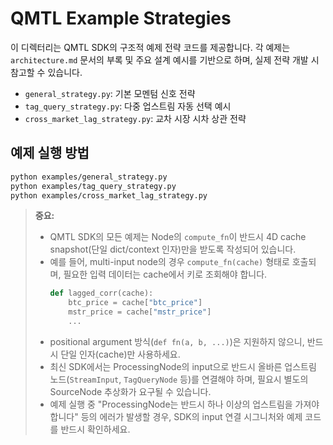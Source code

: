 # QMTL Example Strategies

이 디렉터리는 QMTL SDK의 구조적 예제 전략 코드를 제공합니다. 각 예제는 `architecture.md` 문서의 부록 및 주요 설계 예시를 기반으로 하며, 실제 전략 개발 시 참고할 수 있습니다.

- `general_strategy.py`: 기본 모멘텀 신호 전략
- `tag_query_strategy.py`: 다중 업스트림 자동 선택 예시
- `cross_market_lag_strategy.py`: 교차 시장 시차 상관 전략

## 예제 실행 방법

```bash
python examples/general_strategy.py
python examples/tag_query_strategy.py
python examples/cross_market_lag_strategy.py
```

> **중요:**
> - QMTL SDK의 모든 예제는 Node의 `compute_fn`이 반드시 4D cache snapshot(단일 dict/context 인자)만을 받도록 작성되어 있습니다.
> - 예를 들어, multi-input node의 경우 `compute_fn(cache)` 형태로 호출되며, 필요한 입력 데이터는 cache에서 키로 조회해야 합니다.
>   ```python
>   def lagged_corr(cache):
>       btc_price = cache["btc_price"]
>       mstr_price = cache["mstr_price"]
>       ...
>   ```
> - positional argument 방식(`def fn(a, b, ...)`)은 지원하지 않으니, 반드시 단일 인자(cache)만 사용하세요.
> - 최신 SDK에서는 ProcessingNode의 input으로 반드시 올바른 업스트림 노드(`StreamInput`, `TagQueryNode` 등)를 연결해야 하며, 필요시 별도의 SourceNode 추상화가 요구될 수 있습니다.
> - 예제 실행 중 "ProcessingNode는 반드시 하나 이상의 업스트림을 가져야 합니다" 등의 에러가 발생할 경우, SDK의 input 연결 시그니처와 예제 코드를 반드시 확인하세요.
